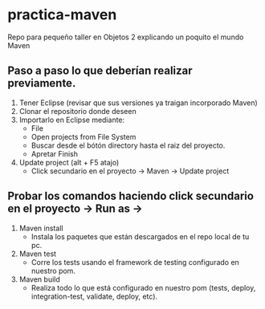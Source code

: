 # practica-maven
Repo para pequeño taller en Objetos 2 explicando un poquito el mundo Maven

## Paso a paso lo que deberían realizar previamente.
1. Tener Eclipse (revisar que sus versiones ya traigan incorporado Maven)
2. Clonar el repositorio donde deseen
3. Importarlo en Eclipse mediante:
	* File
	* Open projects from File System
	* Buscar desde el bótón directory hasta el raiz del proyecto.
	* Apretar Finish
4. Update project (alt + F5 atajo)
	* Click secundario en el proyecto -> Maven -> Update project

## Probar los comandos haciendo click secundario en el proyecto -> Run as ->

1. Maven install
	* Instala los paquetes que están descargados en el repo local de tu pc.
2. Maven test
	* Corre los tests usando el framework de testing configurado en nuestro pom.
3. Maven build 
	* Realiza todo lo que está configurado en nuestro pom (tests, deploy, integration-test, validate, deploy, etc).